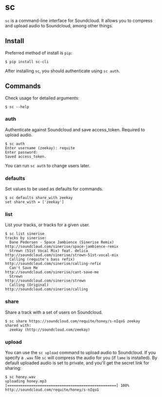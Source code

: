 # sc
`sc` is a command-line interface for Soundcloud. It allows you to compress and
upload audio to Soundcloud, among other things.

## Install
Preferred method of install is `pip`:

    $ pip install sc-cli

After installing `sc`, you should authenticate using `sc auth`.

## Commands
Check usage for detailed arguments:

    $ sc --help

### auth
Authenticate against Soundcloud and save access_token. Required to upload audio.

    $ sc auth
    Enter username (zeekay): requite
    Enter password:
    Saved access_token.

You can run `sc auth` to change users later.

### defaults
Set values to be used as defaults for commands.

    $ sc defaults share_with zeekay
    set share_with = ['zeekay']

### list
List your tracks, or tracks for a given user.

    $ sc list sinerise
    tracks by sinerise:
      Dane Pedersen - Space Jambience (Sinerise Remix)   http://soundcloud.com/sinerise/space-jambience-remix
      Strewn (51st Vocal Mix) feat. delica               http://soundcloud.com/sinerise/strewn-51st-vocal-mix
      Calling (requite's bass refix)                     http://soundcloud.com/sinerise/calling-refix
      Can't Save Me                                      http://soundcloud.com/sinerise/cant-save-me
      Strewn                                             http://soundcloud.com/sinerise/strewn
      Calling (Original)                                 http://soundcloud.com/sinerise/calling

### share
Share a track with a set of users on Soundcloud.

    $ sc share https://soundcloud.com/requite/honey/s-nIqsG zeekay
    shared with:
      zeekay (http://soundcloud.com/zeekay)

### upload
You can use the `sc upload` command to upload audio to Soundcloud. If you
specify a `.wav` file `sc` will compress the audio for you (if `lame` is
installed). By default uploaded audio is set to private, and you'll get the secret
link for sharing:

    $ sc honey.wav
    uploading honey.mp3 [==================================================] 100%
    http://soundcloud.com/requite/honey/s-nIqsG
